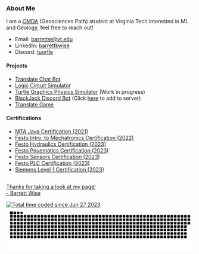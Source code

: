 <!-- About -->
<h3> About Me </h4>
<p> 
I am a <a href="https://data.science.vt.edu/programs/cmda.html">CMDA</a> (Geosciences Path) student at Virginia Tech interested in ML and Geology, feel free to reach out!
<!-- Contact Methods -->
<ul>
  <li>Email: <a href="mailto:barrettw@vt.edu">barrettw@vt.edu</a></li>
  <li>LinkedIn: <a href="https://www.linkedin.com/in/barrettkwise">barrettkwise</a></li>
  <li>Discord: <a href="https://discordapp.com/users/358636454601031681">tuortle</a></li>
</ul>
</p>

<!-- Projects -->
<h4> Projects </h4>
<ul>
  <li><a href="https://github.com/turt1edman/translatechatbot">Translate Chat Bot</a></li>
  <li><a href="https://github.com/turt1edman/circuitsim">Logic Circuit Simulator</a></li>
  <li><a href="https://github.com/barrettkwise/ballsimulator">Turtle Graphics Physics Simulator</a> (Work in progress)</li>
  <li><a href="https://github.com/turt1edman/BlackJack-Bot">BlackJack Discord Bot</a> (Click <a href="https://bit.ly/3Jg0H3q">here</a> to add to server)</li>
  <li><a href="https://github.com/turt1edman/translategame">Translate Game</a></li>
</ul>

<!-- Certifications -->
<h4> Certifications </h4>
<ul>
  <li><a href="https://github.com/barrettkwise/barrettkwise/blob/main/Barrett_Wise_MTA_Java.pdf">MTA Java Certification (2021)</a></li>
  <li><a href="https://github.com/barrettkwise/barrettkwise/blob/main/Intro_to_Mecha.pdf">Festo Intro. to Mechatronics Certification (2022)</a></li>
  <li><a href="https://github.com/barrettkwise/barrettkwise/blob/main/Hydraulics.pdf">Festo Hydraulics Certification (2023)</a></li>
  <li><a href="https://github.com/barrettkwise/barrettkwise/blob/main/Pnuematics.pdf">Festo Pnuematics Certification (2023)</a></li>
  <li><a href="https://github.com/barrettkwise/barrettkwise/blob/main/Sensors.pdf">Festo Sensors Certification (2023)</a></li>
  <li><a href="https://github.com/barrettkwise/barrettkwise/blob/main/PLC.pdf">Festo PLC Certification (2023)</a></li>
  <li><a href="https://github.com/barrettkwise/barrettkwise/blob/main/Siemens%20Level%201.pdf">Siemens Level 1 Certification (2023)</li>  
</ul>

<h2></h2>
<!-- Conclusion -->
<footer>
<p> Thanks for taking a look at my page!<br> - Barrett Wise </p>
<a href="https://wakatime.com/@1b16b181-6ee3-4ee9-ad97-e0d64685ebfb"><img src="https://wakatime.com/badge/user/1b16b181-6ee3-4ee9-ad97-e0d64685ebfb.svg" alt="Total time coded since Jun 27 2023" /></a>
<a href=#><img src="contributions.svg"></a>
</footer>
